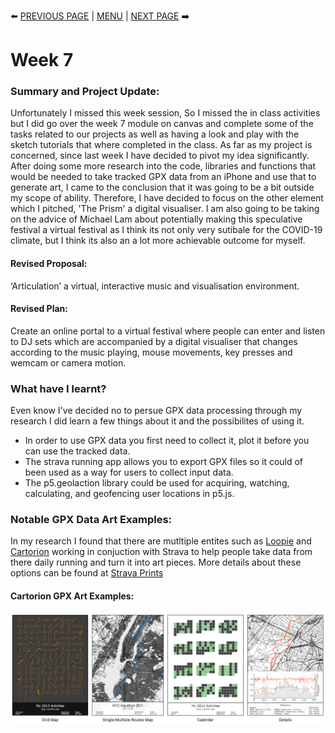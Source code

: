 :arrow_left: [PREVIOUS PAGE](https://github.com/connor-mcnamara/Slave-to-the-algorithm/tree/master/week%206 "PREVIOUS PAGE") | [MENU](https://github.com/connor-mcnamara/Slave-to-the-algorithm/blob/master/README.md "MENU")  | [NEXT PAGE](https://github.com/connor-mcnamara/Slave-to-the-algorithm/tree/master/week%208 "NEXT PAGE") :arrow_right:
# Week 7

### Summary and Project Update:
Unfortunately I missed this week session, So I missed the in class activities but I did go over the week 7 module on canvas and complete some of the tasks related to our projects as well as having a look and play with the sketch tutorials that where completed in the class. As far as my project is concerned, since last week I have decided to pivot my idea significantly. After doing some more research into the code, libraries and functions that would be needed to take tracked GPX data from an iPhone and use that to generate art, I came to the conclusion that it was going to be a bit outside my scope of ability. Therefore, I have decided to focus on the other element which I pitched, 'The Prism' a digital visualiser. I am also going to be taking on the advice of Michael Lam about potentially making this speculative festival a virtual festival as I think its not only very sutibale for the COVID-19 climate, but I think its also an a lot more achievable outcome for myself.

#### Revised Proposal: 
‘Articulation’ a virtual, interactive music and visualisation environment.

#### Revised Plan: 
Create an online portal to a virtual festival where people can enter and listen to DJ sets which are accompanied by a digital visualiser that changes according to the music playing, mouse movements, key presses and wemcam or camera motion.


### What have I learnt?
Even know I've decided no to persue GPX data processing through my research I did learn a few things about it and the possibilites of using it. 

* In order to use GPX data you first need to collect it, plot it before you can use the tracked data. 
* The strava running app allows you to export GPX files so it could of been used as a way for users to collect input data.
* The p5.geolaction library could be used for acquiring, watching, calculating, and geofencing user locations in p5.js.

### Notable GPX Data Art Examples: 
In my research I found that there are mutltiple entites such as [Loopie](http://www.loopieroute.com/ "Loopie") and [Cartorion](https://www.cartorion.com/ "Cartorion") working in conjuction with Strava to help people take data from there daily running and turn it into art pieces. More details about these options can be found at [Strava Prints](https://www.strava.com/apps/prints "Strava Prints")

#### Cartorion GPX Art Examples:

![](StravaPrinteg.png)



